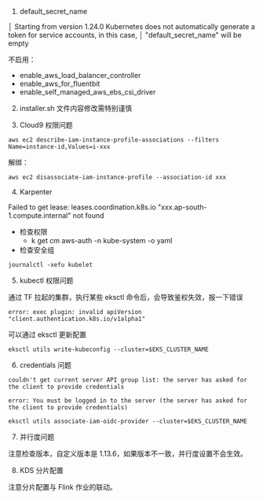 
1. default_secret_name

│ Starting from version 1.24.0 Kubernetes does not automatically generate a token for service accounts, in this case,
│ "default_secret_name" will be empty

不启用：
- enable_aws_load_balancer_controller
- enable_aws_for_fluentbit
- enable_self_managed_aws_ebs_csi_driver

2. installer.sh 
文件内容修改需特别谨慎 


3. Cloud9 权限问题

```shell
aws ec2 describe-iam-instance-profile-associations --filters Name=instance-id,Values=i-xxx
```

解绑：
```shell
aws ec2 disassociate-iam-instance-profile --association-id xxx
```

4. Karpenter

Failed to get lease: leases.coordination.k8s.io "xxx.ap-south-1.compute.internal" not found
- 检查权限
    - k get cm aws-auth -n kube-system -o yaml   
- 检查安全组
  
```shell
journalctl -xefu kubelet
```

5. kubectl 权限问题

通过 TF 拉起的集群，执行某些 eksctl 命令后，会导致鉴权失效，报一下错误
```shell
error: exec plugin: invalid apiVersion "client.authentication.k8s.io/v1alpha1"
```

可以通过 eksctl 更新配置
```shell
eksctl utils write-kubeconfig --cluster=$EKS_CLUSTER_NAME
```

6. credentials 问题

```
couldn't get current server API group list: the server has asked for the client to provide credentials

error: You must be logged in to the server (the server has asked for the client to provide credentials)
```

```
eksctl utils associate-iam-oidc-provider --cluster=$EKS_CLUSTER_NAME
```

7. 并行度问题

注意检查版本，自定义版本是 1.13.6，如果版本不一致，并行度设置不会生效。


8. KDS 分片配置

注意分片配置与 Flink 作业的联动。
